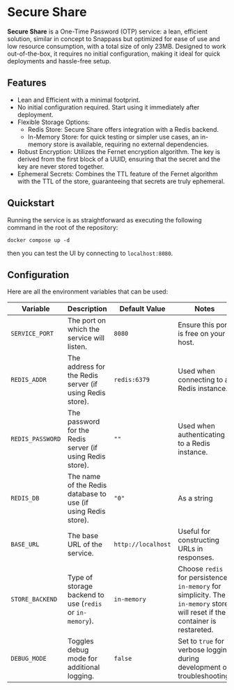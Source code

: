 # Secure Share

**Secure Share** is a One-Time Password (OTP) service: a lean, efficient solution, similar in concept to Snappass but optimized for ease of use and low resource consumption, with a total size of only 23MB. Designed to work out-of-the-box, it requires no initial configuration, making it ideal for quick deployments and hassle-free setup.

## Features

- Lean and Efficient with a minimal footprint.
- No initial configuration required. Start using it immediately after deployment.
- Flexible Storage Options:
  - Redis Store: Secure Share offers integration with a Redis backend.
  - In-Memory Store: for quick testing or simpler use cases, an in-memory store is available, requiring no external     dependencies.
- Robust Encryption: Utilizes the Fernet encryption algorithm. The key is derived from the first block of a UUID, ensuring that the secret and the key are never stored together.
- Ephemeral Secrets: Combines the TTL feature of the Fernet algorithm with the TTL of the store, guaranteeing that secrets are truly ephemeral.

## Quickstart

Running the service is as straightforward as executing the following command in the root of the repository:

```shell
docker compose up -d
```

then you can test the UI by connecting to `localhost:8080`.

## Configuration

Here are all the environment variables that can be used:

| Variable      | Description | Default Value | Notes |
|---------------|-------------|---------------|-------|
| `SERVICE_PORT` | The port on which the service will listen. | `8080` | Ensure this port is free on your host. |
| `REDIS_ADDR` | The address for the Redis server (if using Redis store). | `redis:6379` | Used when connecting to a Redis instance. |
| `REDIS_PASSWORD` | The password for the Redis server (if using Redis store). | `""` | Used when authenticating to a Redis instance. |
| `REDIS_DB` | The name of the Redis database to use (if using Redis store). | `"0"` | As a string |
| `BASE_URL` | The base URL of the service. | `http://localhost` | Useful for constructing URLs in responses. |
| `STORE_BACKEND` | Type of storage backend to use (`redis` or `in-memory`). | `in-memory` | Choose `redis` for persistence, `in-memory` for simplicity. The `in-memory` store will reset if the container is restareted. |
| `DEBUG_MODE` | Toggles debug mode for additional logging. | `false` | Set to `true` for verbose logging during development or troubleshooting. |
